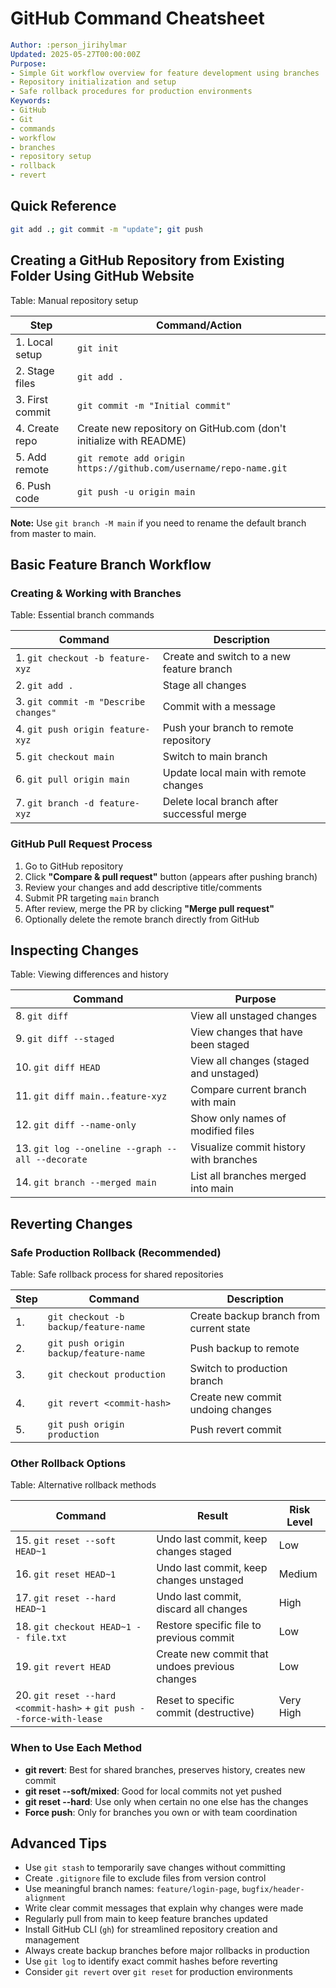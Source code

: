# GitHub Command Cheatsheet

```yaml
Author: :person_jirihylmar
Updated: 2025-05-27T00:00:00Z
Purpose:
- Simple Git workflow overview for feature development using branches
- Repository initialization and setup
- Safe rollback procedures for production environments
Keywords:
- GitHub
- Git
- commands
- workflow
- branches
- repository setup
- rollback
- revert
```

## Quick Reference

```bash
git add .; git commit -m "update"; git push
```

## Creating a GitHub Repository from Existing Folder Using GitHub Website

Table: Manual repository setup

| Step | Command/Action |
|------|----------------|
| 1. Local setup | `git init` |
| 2. Stage files | `git add .` |
| 3. First commit | `git commit -m "Initial commit"` |
| 4. Create repo | Create new repository on GitHub.com (don't initialize with README) |
| 5. Add remote | `git remote add origin https://github.com/username/repo-name.git` |
| 6. Push code | `git push -u origin main` |

**Note:** Use `git branch -M main` if you need to rename the default branch from master to main.

## Basic Feature Branch Workflow

### Creating & Working with Branches

Table: Essential branch commands

| Command | Description |
|---------|-------------|
| 1. `git checkout -b feature-xyz` | Create and switch to a new feature branch |
| 2. `git add .` | Stage all changes |
| 3. `git commit -m "Describe changes"` | Commit with a message |
| 4. `git push origin feature-xyz` | Push your branch to remote repository |
| 5. `git checkout main` | Switch to main branch |
| 6. `git pull origin main` | Update local main with remote changes |
| 7. `git branch -d feature-xyz` | Delete local branch after successful merge |

### GitHub Pull Request Process

1. Go to GitHub repository
2. Click **"Compare & pull request"** button (appears after pushing branch)
3. Review your changes and add descriptive title/comments
4. Submit PR targeting `main` branch
5. After review, merge the PR by clicking **"Merge pull request"**
6. Optionally delete the remote branch directly from GitHub

## Inspecting Changes

Table: Viewing differences and history

| Command | Purpose |
|---------|---------|
| 8. `git diff` | View all unstaged changes |
| 9. `git diff --staged` | View changes that have been staged |
| 10. `git diff HEAD` | View all changes (staged and unstaged) |
| 11. `git diff main..feature-xyz` | Compare current branch with main |
| 12. `git diff --name-only` | Show only names of modified files |
| 13. `git log --oneline --graph --all --decorate` | Visualize commit history with branches |
| 14. `git branch --merged main` | List all branches merged into main |

## Reverting Changes

### Safe Production Rollback (Recommended)

Table: Safe rollback process for shared repositories

| Step | Command | Description |
|------|---------|-------------|
| 1. | `git checkout -b backup/feature-name` | Create backup branch from current state |
| 2. | `git push origin backup/feature-name` | Push backup to remote |
| 3. | `git checkout production` | Switch to production branch |
| 4. | `git revert <commit-hash>` | Create new commit undoing changes |
| 5. | `git push origin production` | Push revert commit |

### Other Rollback Options

Table: Alternative rollback methods

| Command | Result | Risk Level |
|---------|--------|------------|
| 15. `git reset --soft HEAD~1` | Undo last commit, keep changes staged | Low |
| 16. `git reset HEAD~1` | Undo last commit, keep changes unstaged | Medium |
| 17. `git reset --hard HEAD~1` | Undo last commit, discard all changes | High |
| 18. `git checkout HEAD~1 -- file.txt` | Restore specific file to previous commit | Low |
| 19. `git revert HEAD` | Create new commit that undoes previous changes | Low |
| 20. `git reset --hard <commit-hash>` + `git push --force-with-lease` | Reset to specific commit (destructive) | Very High |

### When to Use Each Method

- **git revert**: Best for shared branches, preserves history, creates new commit
- **git reset --soft/mixed**: Good for local commits not yet pushed
- **git reset --hard**: Use only when certain no one else has the changes
- **Force push**: Only for branches you own or with team coordination

## Advanced Tips

- Use `git stash` to temporarily save changes without committing
- Create `.gitignore` file to exclude files from version control
- Use meaningful branch names: `feature/login-page`, `bugfix/header-alignment`
- Write clear commit messages that explain why changes were made
- Regularly pull from main to keep feature branches updated
- Install GitHub CLI (`gh`) for streamlined repository creation and management
- Always create backup branches before major rollbacks in production
- Use `git log` to identify exact commit hashes before reverting
- Consider `git revert` over `git reset` for production environments